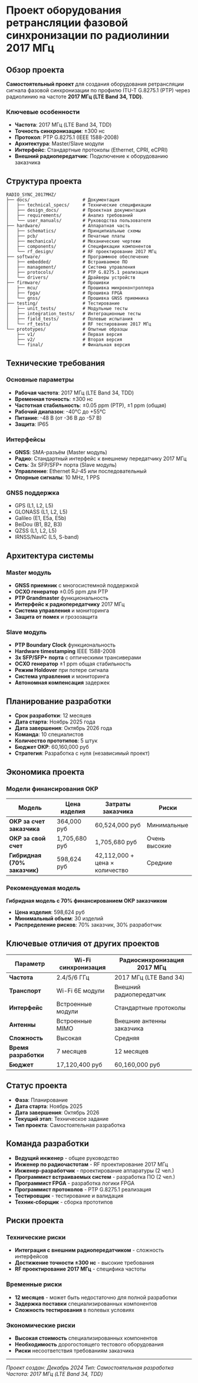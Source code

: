# Проект оборудования ретрансляции фазовой синхронизации по радиолинии 2017 МГц

## Обзор проекта

**Самостоятельный проект** для создания оборудования ретрансляции сигнала фазовой синхронизации по профилю ITU-T G.8275.1 (PTP) через радиолинию на частоте **2017 МГц (LTE Band 34, TDD)**.

### Ключевые особенности

- **Частота**: 2017 МГц (LTE Band 34, TDD)
- **Точность синхронизации**: ±300 нс
- **Протокол**: PTP G.8275.1 (IEEE 1588-2008)
- **Архитектура**: Master/Slave модули
- **Интерфейс**: Стандартные протоколы (Ethernet, CPRI, eCPRI)
- **Внешний радиопередатчик**: Подключение к оборудованию заказчика

## Структура проекта

```
RADIO_SYNC_2017MHZ/
├── docs/                    # Документация
│   ├── technical_specs/     # Технические спецификации
│   ├── design_docs/         # Проектная документация
│   ├── requirements/        # Анализ требований
│   └── user_manuals/        # Руководства пользователя
├── hardware/                # Аппаратная часть
│   ├── schematics/          # Принципиальные схемы
│   ├── pcb/                 # Печатные платы
│   ├── mechanical/          # Механические чертежи
│   ├── components/          # Спецификации компонентов
│   └── rf_design/           # RF проектирование 2017 МГц
├── software/                # Программное обеспечение
│   ├── embedded/            # Встраиваемое ПО
│   ├── management/          # Система управления
│   ├── protocols/           # PTP G.8275.1 реализация
│   └── drivers/             # Драйверы устройств
├── firmware/                # Прошивки
│   ├── mcu/                 # Прошивка микроконтроллера
│   ├── fpga/                # Прошивка FPGA
│   └── gnss/                # Прошивка GNSS приемника
├── testing/                 # Тестирование
│   ├── unit_tests/          # Модульные тесты
│   ├── integration_tests/   # Интеграционные тесты
│   ├── field_tests/         # Полевые испытания
│   └── rf_tests/            # RF тестирование 2017 МГц
└── prototypes/              # Опытные образцы
    ├── v1/                  # Первая версия
    ├── v2/                  # Вторая версия
    └── final/               # Финальная версия
```

## Технические требования

### Основные параметры
- **Рабочая частота**: 2017 МГц (LTE Band 34, TDD)
- **Временная точность**: ±300 нс
- **Частотная стабильность**: ±0.05 ppm (PTP), ±1 ppm (общая)
- **Рабочий диапазон**: -40°C до +55°C
- **Питание**: -48 В (от -36 В до -57 В)
- **Защита**: IP65

### Интерфейсы
- **GNSS**: SMA-разъём (Master модуль)
- **Радио**: Стандартный интерфейс к внешнему передатчику 2017 МГц
- **Сеть**: 3x SFP/SFP+ порта (Slave модуль)
- **Управление**: Ethernet RJ-45 или последовательный
- **Опорные сигналы**: 10 MHz, 1 PPS

### GNSS поддержка
- GPS (L1, L2, L5)
- GLONASS (L1, L2, L5)
- Galileo (E1, E5a, E5b)
- BeiDou (B1, B2, B3)
- QZSS (L1, L2, L5)
- IRNSS/NavIC (L5, S-band)

## Архитектура системы

### Master модуль
- **GNSS приемник** с многосистемной поддержкой
- **OCXO генератор** ±0.05 ppm для PTP
- **PTP Grandmaster** функциональность
- **Интерфейс к радиопередатчику** 2017 МГц
- **Система управления** и мониторинга
- **Защита от помех** и грозозащита

### Slave модуль
- **PTP Boundary Clock** функциональность
- **Hardware timestamping** IEEE 1588-2008
- **3x SFP/SFP+ порта** с оптическими трансиверами
- **OCXO генератор** ±1 ppm общая стабильность
- **Режим Holdover** при потере сигнала
- **Система управления** и мониторинга
- **Автономная компенсация** задержек

## Планирование разработки

- **Срок разработки**: 12 месяцев
- **Дата старта**: Ноябрь 2025 года
- **Дата завершения**: Октябрь 2026 года
- **Команда**: 10 специалистов
- **Количество прототипов**: 5 штук
- **Бюджет ОКР**: 60,160,000 руб
- **Стратегия**: Разработка с нуля (независимый проект)

## Экономика проекта

### Модели финансирования ОКР

| Модель | Цена изделия | Затраты заказчика | Риски |
|--------|--------------|-------------------|-------|
| **ОКР за счет заказчика** | 364,000 руб | 60,524,000 руб | Минимальные |
| **ОКР за свой счет** | 1,705,680 руб | 1,705,680 руб | Очень высокие |
| **Гибридная (70% заказчик)** | 598,624 руб | 42,112,000 + цена × количество | Средние |

### Рекомендуемая модель
**Гибридная модель с 70% финансированием ОКР заказчиком**
- **Цена изделия**: 598,624 руб
- **Минимальный объем**: 30 изделий
- **Распределение рисков**: 70% заказчик, 30% разработчик

## Ключевые отличия от других проектов

| Параметр | Wi-Fi синхронизация | Радиосинхронизация 2017 МГц |
|----------|-------------------|---------------------------|
| **Частота** | 2.4/5/6 ГГц | 2017 МГц (LTE Band 34) |
| **Транспорт** | Wi-Fi 6E модули | Внешний радиопередатчик |
| **Интерфейс** | Встроенные модули | Стандартные протоколы |
| **Антенны** | Встроенные MIMO | Внешние антенны заказчика |
| **Сложность** | Высокая | Средняя |
| **Время разработки** | 7 месяцев | 12 месяцев |
| **Бюджет** | 17,120,400 руб | 60,160,000 руб |

## Статус проекта

- **Фаза**: Планирование
- **Дата старта**: Ноябрь 2025
- **Дата завершения**: Октябрь 2026
- **Текущий этап**: Техническое задание
- **Тип проекта**: Самостоятельная разработка

## Команда разработки

- **Ведущий инженер** - общее руководство
- **Инженер по радиочастотам** - RF проектирование 2017 МГц
- **Инженер-разработчик** - проектирование аппаратуры (2 чел.)
- **Программист встраиваемых систем** - разработка ПО (2 чел.)
- **Программист FPGA** - разработка логики FPGA
- **Программист протоколов** - PTP G.8275.1 реализация
- **Тестировщик** - тестирование и валидация
- **Техник-сборщик** - сборка прототипов

## Риски проекта

### Технические риски
- **Интеграция с внешним радиопередатчиком** - сложность интерфейсов
- **Достижение точности ±300 нс** - высокие требования
- **RF проектирование 2017 МГц** - специфика частоты

### Временные риски
- **12 месяцев** - может быть недостаточно для полной разработки
- **Задержка поставки** специализированных компонентов
- **Сложность тестирования** в полевых условиях

### Экономические риски
- **Высокая стоимость** специализированных компонентов
- **Необходимость** дорогостоящего тестового оборудования
- **Риски** несоответствия требованиям заказчика

---

*Проект создан: Декабрь 2024*
*Тип: Самостоятельная разработка*
*Частота: 2017 МГц (LTE Band 34, TDD)*
